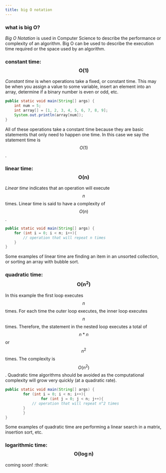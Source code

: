 ```yaml
---
title: big O notation
---
```


### what is big O?

*Big O Notation* is used in Computer Science to describe the performance or complexity of an algorithm. Big O can be used to describe the execution time required or the space used by an algorithm.

### constant time: $$ \boldsymbol{O(1)} $$

*Constant time* is when operations take a fixed, or constant time. This may be when you assign a value to some variable, insert an element into an array, determine if a binary number is even or odd, etc. 

```java
public static void main(String[] args) {
	int num = 5;
	int array[] = [1, 2, 3, 4, 5, 6, 7, 8, 9];
	System.out.println(array[num]);
}
```
All of these operations take a constant time because they are basic statements that only need to happen one time. In this case we say the statement time is $$ O(1) $$.

### linear time: $$ \boldsymbol{O(n)} $$

*Linear time* indicates that an operation will execute $$ n $$ times. Linear time is said to have a complexity of $$ O(n) $$.

```java
public static void main(String[] args) {
	for (int i = 0; i < n; i++){
		// operation that will repeat n times
	}
}
```

Some examples of linear time are finding an item in an unsorted collection, or sorting an array with bubble sort.

### quadratic time: $$ \boldsymbol{O(n^2)} $$

In this example the first loop executes $$ n $$ times. For each time the outer loop executes, the inner loop executes $$ n $$ times. Therefore, the statement in the nested loop executes a total of $$ n * n $$ or $$ n^2 $$ times. The complexity is $$ O(n^2) $$. Quadratic time algorithms should be avoided as the computational complexity will grow very quickly (at a quadratic rate). 

```java 
public static void main(String[] args) {
        for (int i = 0; i < n; i++){
                for (int j = 0; j < n; j++){
			// operation that will repeat n^2 times
		} 
        }
}
```
Some examples of quadratic time are performing a linear search in a matrix, insertion sort, etc.

### logarithmic time: $$ \boldsymbol{O(\log{n})} $$

coming soon! 
:thonk:
